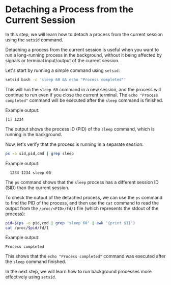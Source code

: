 # Detaching a Process from the Current Session

In this step, we will learn how to detach a process from the current session using the `setsid` command.

Detaching a process from the current session is useful when you want to run a long-running process in the background, without it being affected by signals or terminal input/output of the current session.

Let's start by running a simple command using `setsid`:

```bash
setsid bash -c 'sleep 60 && echo "Process completed"'
```

This will run the `sleep 60` command in a new session, and the process will continue to run even if you close the current terminal. The `echo "Process completed"` command will be executed after the `sleep` command is finished.

Example output:

```
[1] 1234
```

The output shows the process ID (PID) of the `sleep` command, which is running in the background.

Now, let's verify that the process is running in a separate session:

```bash
ps -o sid,pid,cmd | grep sleep
```

Example output:

```
  1234 1234 sleep 60
```

The `ps` command shows that the `sleep` process has a different session ID (SID) than the current session.

To check the output of the detached process, we can use the `ps` command to find the PID of the process, and then use the `cat` command to read the output from the `/proc/<PID>/fd/1` file (which represents the stdout of the process):

```bash
pid=$(ps -o pid,cmd | grep 'sleep 60' | awk '{print $1}')
cat /proc/$pid/fd/1
```

Example output:

```
Process completed
```

This shows that the `echo "Process completed"` command was executed after the `sleep` command finished.

In the next step, we will learn how to run background processes more effectively using `setsid`.
